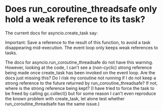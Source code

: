
# Does run_coroutine_threadsafe only hold a weak reference to its task?

The current docs for asyncio.create_task say:

Important: Save a reference to the result of this function, to avoid a task disappearing mid-execution. The event loop only keeps weak references to tasks.

The docs for asyncio.run_coroutine_threadsafe do not have this warning. However, looking at the code, I can't see a (non-cyclic) strong reference being made once create_task has been invoked on the event loop. Are the docs just missing this? Do I risk my coroutine not running if I do not keep a strong reference to the future returned by run_coroutine_threadsafe? If not, where is the strong reference being kept?
(I have tried to force the task to be freed by calling gc.collect() but for some reason I can't even reproduce the known problem with create_task, let alone test whether run_coroutine_threadsafe has the same issue.)

        